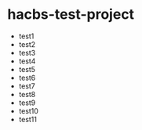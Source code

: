 # hacbs-test-project
* test1
* test2
* test3
* test4
* test5
* test6
* test7
* test8
* test9
* test10
* test11
